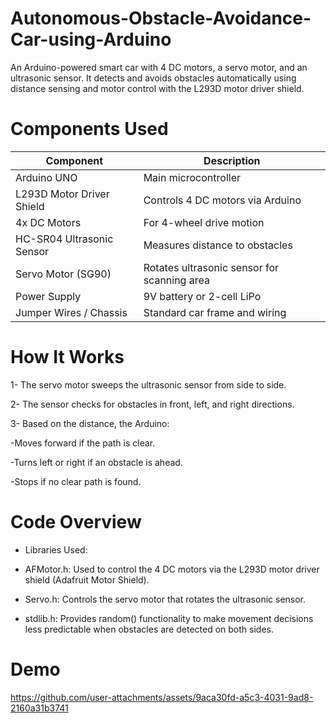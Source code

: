 # Autonomous-Obstacle-Avoidance-Car-using-Arduino
An Arduino-powered smart car with 4 DC motors, a servo motor, and an ultrasonic sensor. It detects and avoids obstacles automatically using distance sensing and motor control with the L293D motor driver shield.

# Components Used

| Component                 | Description                                 |
| ------------------------- | ------------------------------------------- |
| Arduino UNO               | Main microcontroller                        |
| L293D Motor Driver Shield | Controls 4 DC motors via Arduino            |
| 4x DC Motors              | For 4-wheel drive motion                    |
| HC-SR04 Ultrasonic Sensor | Measures distance to obstacles              |
| Servo Motor (SG90)        | Rotates ultrasonic sensor for scanning area |
| Power Supply              | 9V battery or 2-cell LiPo                   |
| Jumper Wires / Chassis    | Standard car frame and wiring               |

# How It Works
1- The servo motor sweeps the ultrasonic sensor from side to side.

2- The sensor checks for obstacles in front, left, and right directions.

3- Based on the distance, the Arduino:

-Moves forward if the path is clear.

-Turns left or right if an obstacle is ahead.

-Stops if no clear path is found.

# Code Overview

- Libraries Used:

- AFMotor.h: Used to control the 4 DC motors via the L293D motor driver shield (Adafruit Motor Shield).

- Servo.h: Controls the servo motor that rotates the ultrasonic sensor.

- stdlib.h: Provides random() functionality to make movement decisions less predictable when obstacles are detected on both sides.

# Demo

https://github.com/user-attachments/assets/9aca30fd-a5c3-4031-9ad8-2160a31b3741

